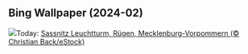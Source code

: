 ## Bing Wallpaper (2024-02)
![](https://www.bing.com/th?id=OHR.HalbinselJasmund_DE-DE8684103043_UHD.jpg&w=1000)Today: [Sassnitz Leuchtturm, Rügen, Mecklenburg-Vorpommern (© Christian Back/eStock)](https://www.bing.com/th?id=OHR.HalbinselJasmund_DE-DE8684103043_UHD.jpg)